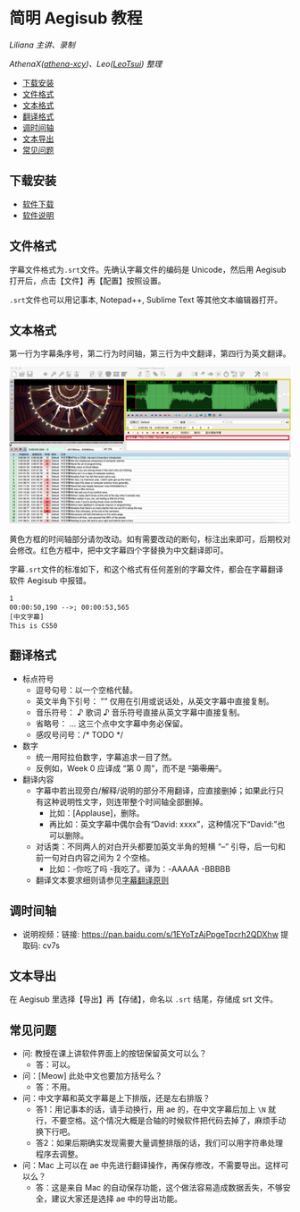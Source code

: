 # 简明 Aegisub 教程

_Liliana 主讲、录制_

_AthenaX([athena-xcy](https://github.com/athena-xcy))、Leo([LeoTsui](https://www.github.com/LeoTsui)) 整理_

- [下载安装](#%e4%b8%8b%e8%bd%bd%e5%ae%89%e8%a3%85)
- [文件格式](#%e6%96%87%e4%bb%b6%e6%a0%bc%e5%bc%8f)
- [文本格式](#%e6%96%87%e6%9c%ac%e6%a0%bc%e5%bc%8f)
- [翻译格式](#%e7%bf%bb%e8%af%91%e6%a0%bc%e5%bc%8f)
- [调时间轴](#%e8%b0%83%e6%97%b6%e9%97%b4%e8%bd%b4)
- [文本导出](#%e6%96%87%e6%9c%ac%e5%af%bc%e5%87%ba)
- [常见问题](#%e5%b8%b8%e8%a7%81%e9%97%ae%e9%a2%98)

## 下载安装

* [软件下载](http://www.aegisub.org/)  
* [软件说明](http://docs.aegisub.org/3.2/Main_Page/)

## 文件格式

字幕文件格式为`.srt`文件。先确认字幕文件的编码是 Unicode，然后用 Aegisub 打开后，点击【文件】再【配置】按照设置。

`.srt`文件也可以用记事本, Notepad++, Sublime Text 等其他文本编辑器打开。

## 文本格式

第一行为字幕条序号，第二行为时间轴，第三行为中文翻译，第四行为英文翻译。

![Aegisub界面](images/image2.png)

黄色方框的时间轴部分请勿改动。如有需要改动的断句，标注出来即可，后期校对会修改。红色方框中，把中文字幕四个字替换为中文翻译即可。

字幕`.srt`文件的标准如下，和这个格式有任何差别的字幕文件，都会在字幕翻译软件 Aegisub 中报错。

```
1
00:00:50,190 -->; 00:00:53,565
[中文字幕]
This is CS50
```

## 翻译格式

* 标点符号
    * 逗号句号：以一个空格代替。
    * 英文半角下引号： ”” 仅用在引用或说话处，从英文字幕中直接复制。
    * 音乐符号： ♪ 歌词 ♪ 音乐符号直接从英文字幕中直接复制。
    * 省略号： ... 这三个点中文字幕中务必保留。
    * 感叹号问号：/* TODO */
* 数字
    * 统一用阿拉伯数字，字幕追求一目了然。
    * 反例如，Week 0 应译成 “第 0 周”，而不是 ~~“第零周”~~。
* 翻译内容
   * 字幕中若出现旁白/解释/说明的部分不用翻译，应直接删掉；如果此行只有这种说明性文字，则连带整个时间轴全部删掉。
      * 比如：[Applause]，删除。
      * 再比如：英文字幕中偶尔会有“David: xxxx”，这种情况下“David:”也可以删除。
   * 对话类：不同两人的对白开头都要加英文半角的短横 “–” 引导，后一句和前一句对白内容之间为 2 个空格。
      * 比如：-你吃了吗  -我吃了。译为：-AAAAA  -BBBBB
   * 翻译文本要求细则请参见[字幕翻译原则](principles-of-subtitle-translation.md)
   
## 调时间轴

* 说明视频：链接: https://pan.baidu.com/s/1EYoTzAjPpgeTpcrh2QDXhw 提取码: cv7s 

## 文本导出

在 Aegisub 里选择【导出】再【存储】，命名以 `.srt` 结尾，存储成 srt 文件。

## 常见问题 

* 问: 教授在课上讲软件界面上的按钮保留英文可以么？
    * 答：可以。
* 问：[Meow] 此处中文也要加方括号么？
    * 答：不用。
* 问：中文字幕和英文字幕是上下排版，还是左右排版？
    * 答1：用记事本的话，请手动换行，用 ae 的，在中文字幕后加上 `\N` 就行，不要空格。这个情况大概是合轴的时候软件把代码去掉了，麻烦手动换下行吧。
    * 答2：如果后期确实发现需要大量调整排版的话，我们可以用字符串处理程序去调整。
* 问：Mac 上可以在 ae 中先进行翻译操作，再保存修改，不需要导出。这样可以么？
    * 答：这是来自 Mac 的自动保存功能，这个做法容易造成数据丢失，不够安全，建议大家还是选择 ae 中的导出功能。
